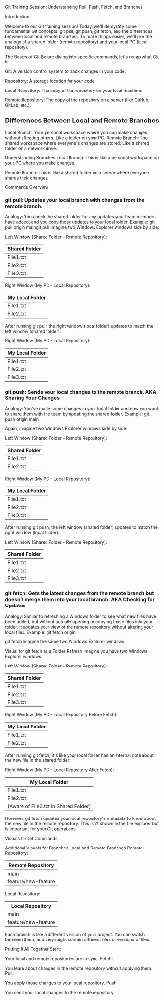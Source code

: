 Git Training Session: Understanding Pull, Push, Fetch, and Branches

Introduction

Welcome to our Git training session! Today, we'll demystify some fundamental Git concepts: git pull, git push, git fetch, and the differences between local and remote branches. To make things easier, we'll use the analogy of a shared folder (remote repository) and your local PC (local repository).


The Basics of Git
Before diving into specific commands, let's recap what Git is:

Git: A version control system to track changes in your code.

Repository: A storage location for your code.

Local Repository: The copy of the repository on your local machine.

Remote Repository: The copy of the repository on a server (like GitHub, GitLab, etc.).

## Differences Between Local and Remote Branches
Local Branch: Your personal workspace where you can make changes without affecting others. Like a folder on your PC.
Remote Branch: The shared workspace where everyone's changes are stored. Like a shared folder on a network drive.

Understanding Branches
Local Branch: This is like a personal workspace on your PC where you make changes.

Remote Branch: This is like a shared folder on a server where everyone shares their changes.

Commands Overview


### git pull: Updates your local branch with changes from the remote branch.
Analogy: You check the shared folder for any updates your team members have added, and you copy those updates to your local folder.
Example: git pull origin maingit pull
Imagine two Windows Explorer windows side by side:

Left Window (Shared Folder - Remote Repository):

| Shared Folder   |
|-----------------|
| File1.txt       |
| File2.txt       |
| File3.txt       | <- New file added by a team member
Right Window (My PC - Local Repository):


| My Local Folder |
|-----------------|
| File1.txt       |
| File2.txt       |

After running git pull, the right window (local folder) updates to match the left window (shared folder):

Right Window (My PC - Local Repository):


| My Local Folder |
|-----------------|
| File1.txt       |
| File2.txt       |
| File3.txt       | <- Newly pulled file



### git push: Sends your local changes to the remote branch. AKA Sharing Your Changes
Analogy: You’ve made some changes in your local folder and now you want to share them with the team by updating the shared folder.
Example: git push origin main

Again, imagine two Windows Explorer windows side by side:

Left Window (Shared Folder - Remote Repository):


| Shared Folder   |
|-----------------|
| File1.txt       |
| File2.txt       |

Right Window (My PC - Local Repository):


| My Local Folder |
|-----------------|
| File1.txt       |
| File2.txt       |
| File3.txt       | <- New file I added

After running git push, the left window (shared folder) updates to match the right window (local folder):

Left Window (Shared Folder - Remote Repository):


| Shared Folder   |
|-----------------|
| File1.txt       |
| File2.txt       |
| File3.txt       | <- Newly pushed file


### git fetch: Gets the latest changes from the remote branch but doesn’t merge them into your local branch. AKA Checking for Updates
Analogy: Similar to refreshing a Windows folder to see what new files have been added, but without actually opening or copying those files into your folder. It updates your view of the remote repository without altering your local files.
Example: git fetch origin


git fetch
Imagine the same two Windows Explorer windows:

Visual for git fetch as a Folder Refresh
Imagine you have two Windows Explorer windows:

Left Window (Shared Folder - Remote Repository):



| Shared Folder   |
|-----------------|
| File1.txt       |
| File2.txt       |
| File3.txt       | <- New file added by a team member

Right Window (My PC - Local Repository Before Fetch):



| My Local Folder |
|-----------------|
| File1.txt       |
| File2.txt       |

After running git fetch, it's like your local folder has an internal note about the new file in the shared folder:

Right Window (My PC - Local Repository After Fetch):

|            My Local Folder            |
|---------------------------------------|
| File1.txt                             |
| File2.txt                             |
| (Aware of File3.txt in Shared Folder) |

However, git fetch updates your local repository's metadata to know about the new file in the remote repository. This isn't shown in the file explorer but is important for your Git operations.



Visuals for Git Commands





Additional Visuals for Branches
Local and Remote Branches
Remote Repository:


| Remote Repository        |
|--------------------------|
| main                     |
| feature/new-feature      |

Local Repository:




| Local Repository         |
|--------------------------|
| main                     |
| feature/new-feature      |

Each branch is like a different version of your project. You can switch between them, and they might contain different files or versions of files.

Putting It All Together
Start:

Your local and remote repositories are in sync.
Fetch:

You learn about changes in the remote repository without applying them.
Pull:

You apply those changes to your local repository.
Push:

You send your local changes to the remote repository.
